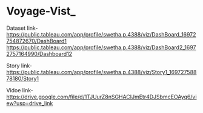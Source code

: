 # Voyage-Vist_


Dataset link-https://public.tableau.com/app/profile/swetha.p.4388/viz/DashBoard_16972754872670/DashBoard1
https://public.tableau.com/app/profile/swetha.p.4388/viz/DashBoard2_16972757164990/Dashboard12


Story link-https://public.tableau.com/app/profile/swetha.p.4388/viz/Story1_16972758878180/Story1


Vidoe link-https://drive.google.com/file/d/1TJUurZ8nSGHACIJmEtr4DJSbmcEOAyq6/view?usp=drive_link
